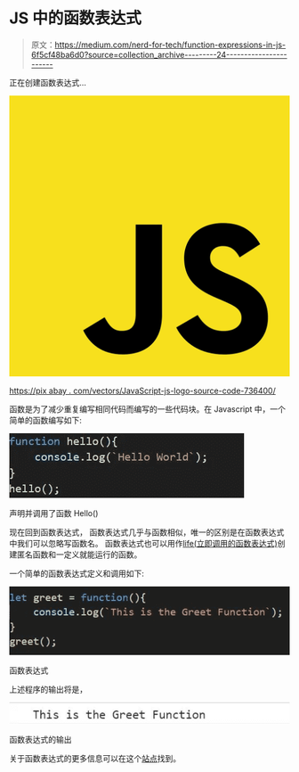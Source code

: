 # JS 中的函数表达式

> 原文：<https://medium.com/nerd-for-tech/function-expressions-in-js-6f5cf48ba6d0?source=collection_archive---------24----------------------->

正在创建函数表达式…

![](img/a14f5d02ec87c77ed1c478ff800e6bd2.png)

[https://pix abay . com/vectors/JavaScript-js-logo-source-code-736400/](https://pixabay.com/vectors/javascript-js-logo-source-code-736400/)

函数是为了减少重复编写相同代码而编写的一些代码块。在 Javascript 中，一个简单的函数编写如下:

![](img/6be3809e36ca3df1ea0f268e081fca19.png)

声明并调用了函数 Hello()

现在回到函数表达式，
函数表达式几乎与函数相似，唯一的区别是在函数表达式中我们可以忽略写函数名。
函数表达式也可以用作[life(立即调用的函数表达式)](https://developer.mozilla.org/en-US/docs/Glossary/IIFE)创建匿名函数和一定义就能运行的函数。

一个简单的函数表达式定义和调用如下:

![](img/b050d8dfe0c15f678a114a07c9e0a045.png)

函数表达式

上述程序的输出将是，

![](img/65f41337c2b26389f9c87a069876983c.png)

函数表达式的输出

关于函数表达式的更多信息可以在这个[站点](https://developer.mozilla.org/en-US/docs/web/JavaScript/Reference/Operators/function#description)找到。